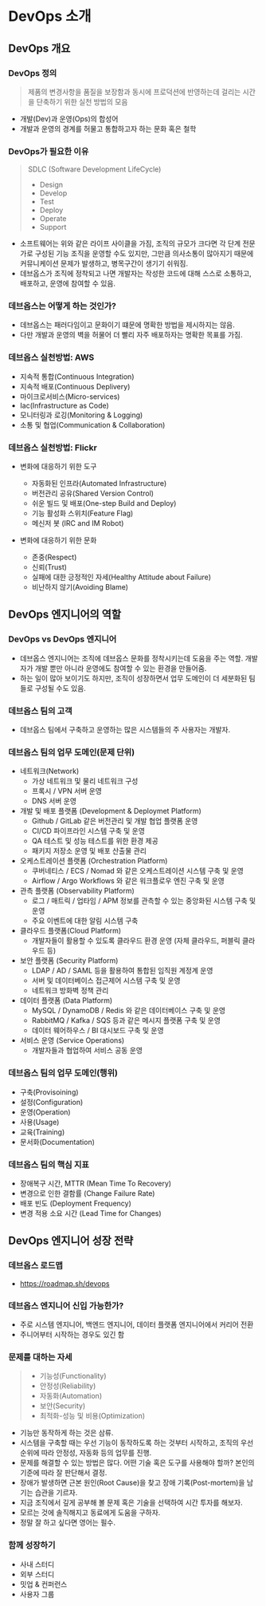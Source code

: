 # DevOps 소개

## DevOps 개요

### DevOps 정의

> 제품의 변경사항을 품질을 보장함과 동시에 프로덕션에 반영하는데 걸리는 시간을 단축하기 위한 실천 방법의 모음

- 개발(Dev)과 운영(Ops)의 합성어
- 개발과 운영의 경계를 허물고 통합하고자 하는 문화 혹은 철학

### DevOps가 필요한 이유

> SDLC (Software Development LifeCycle)
>
> - Design
> - Develop
> - Test
> - Deploy
> - Operate
> - Support

- 소프트웨어는 위와 같은 라이프 사이클을 가짐, 조직의 규모가 크다면 각 단계 전문가로 구성된 기능 조직을 운영할 수도 있지만, 그만큼 의사소통이 많아지기 때문에 커뮤니케이션 문제가 발생하고, 병목구간이 생기기 쉬워짐.
- 데브옵스가 조직에 정착되고 나면 개발자는 작성한 코드에 대해 스스로 소통하고, 배포하고, 운영에 참여할 수 있음.

### 데브옵스는 어떻게 하는 것인가?

- 데브옵스는 패러다임이고 문화이기 떄문에 명확한 방법을 제시하지는 않음.
- 다만 개발과 운영의 벽을 허물어 더 빨리 자주 배포하자는 명확한 목표를 가짐.

### 데브옵스 실천방법: AWS

- 지속적 통합(Continuous Integration)
- 지속적 배포(Continuous Deplivery)
- 마이크로서비스(Micro-services)
- Iac(Infrastructure as Code)
- 모니터링과 로깅(Monitoring & Logging)
- 소통 및 협업(Communication & Collaboration)

### 데브옵스 실천방법: Flickr

- 변화에 대응하기 위한 도구

  - 자동화된 인프라(Automated Infrastructure)
  - 버전관리 공유(Shared Version Control)
  - 쉬운 빌드 및 배포(One-step Build and Deploy)
  - 기능 활성화 스위치(Feature Flag)
  - 메신저 봇 (IRC and IM Robot)

- 변화에 대응하기 위한 문화
  - 존중(Respect)
  - 신뢰(Trust)
  - 실패에 대한 긍정적인 자세(Healthy Attitude about Failure)
  - 비난하지 않기(Avoiding Blame)

## DevOps 엔지니어의 역할

### DevOps vs DevOps 엔지니어

- 데브옵스 엔지니어는 조직에 데브옵스 문화를 정착시키는데 도움을 주는 역할. 개발자가 개발 뿐만 아니라 운영에도 참여할 수 있는 환경을 만들어줌.
- 하는 일이 많아 보이기도 하지만, 조직이 성장하면서 업무 도메인이 더 세분화된 팀들로 구성될 수도 있음.

### 데브옵스 팀의 고객

- 데브옵스 팀에서 구축하고 운영하는 많은 시스템들의 주 사용자는 개발자.

### 데브옵스 팀의 업무 도메인(문제 단위)

- 네트워크(Network)
  - 가상 네트워크 및 물리 네트워크 구성
  - 프록시 / VPN 서버 운영
  - DNS 서버 운영
- 개발 및 배포 플랫폼 (Development & Deploymet Platform)
  - Github / GitLab 같은 버전관리 및 개발 협업 플랫폼 운영
  - CI/CD 파이프라인 시스템 구축 및 운영
  - QA 테스트 및 성능 테스트를 위한 환경 제공
  - 패키지 저장소 운영 및 배포 산출물 관리
- 오케스트레이션 플랫폼 (Orchestration Platform)
  - 쿠버네티스 / ECS / Nomad 와 같은 오케스트레이션 시스템 구축 및 운영
  - Airflow / Argo Workflows 와 같은 워크플로우 엔진 구축 및 운영
- 관측 플랫폼 (Observability Platform)
  - 로그 / 매트릭 / 업타임 / APM 정보를 관측할 수 있는 중앙화된 시스템 구축 및 운영
  - 주요 이벤트에 대한 알림 시스템 구축
- 클라우드 플랫폼(Cloud Platform)
  - 개발자들이 활용할 수 있도록 클라우드 환경 운영 (자체 클라우드, 퍼블릭 클라우드 등)
- 보안 플랫폼 (Security Platform)
  - LDAP / AD / SAML 등을 활용하여 통합된 임직원 계정계 운영
  - 서버 및 데이터베이스 접근제어 시스템 구축 및 운영
  - 네트워크 방화벽 정책 관리
- 데이터 플랫폼 (Data Platform)
  - MySQL / DynamoDB / Redis 와 같은 데이터베이스 구축 및 운영
  - RabbitMQ / Kafka / SQS 등과 같은 메시지 플랫폼 구축 및 운영
  - 데이터 웨어하우스 / BI 대시보드 구축 및 운영
- 서비스 운영 (Service Operations)
  - 개발자들과 협업하여 서비스 공동 운영

### 데브옵스 팀의 업무 도메인(행위)

- 구축(Provisoining)
- 설정(Configuration)
- 운영(Operation)
- 사용(Usage)
- 교육(Training)
- 문서화(Documentation)

### 데브옵스 팀의 핵심 지표

- 장애복구 시간, MTTR (Mean Time To Recovery)
- 변경으로 인한 결함률 (Change Failure Rate)
- 배포 빈도 (Deployment Frequency)
- 변경 적용 소요 시간 (Lead Time for Changes)

## DevOps 엔지니어 성장 전략

### 데브옵스 로드맵

- https://roadmap.sh/devops

### 데브옵스 엔지니어 신입 가능한가?

- 주로 시스템 엔지니어, 백엔드 엔지니어, 데이터 플랫폼 엔지니어에서 커리어 전환
- 주니어부터 시작하는 경우도 있긴 함

### 문제를 대하는 자세

> - 기능성(Functionality)
> - 안정성(Reliability)
> - 자동화(Automation)
> - 보안(Security)
> - 최적화-성능 및 비용(Optimization)

- 기능만 동작하게 하는 것은 삼류.
- 시스템을 구축할 때는 우선 기능이 동작하도록 하는 것부터 시작하고, 조직의 우선순위에 따라 안정성, 자동화 등의 업무를 진행.
- 문제를 해결할 수 있는 방법은 많다. 어떤 기술 혹은 도구를 사용해야 할까? 본인의 기준에 따라 잘 판단해서 결정.
- 장애가 발생하면 근본 원인(Root Cause)을 찾고 장애 기록(Post-mortem)을 남기는 습관을 기르자.
- 지금 조직에서 깊게 공부해 볼 문제 혹은 기술을 선택하여 시간 투자를 해보자.
- 모르는 것에 솔직해지고 동료에게 도움을 구하자.
- 정말 잘 하고 싶다면 영어는 필수.

### 함께 성장하기

- 사내 스터디
- 외부 스터디
- 밋업 & 컨퍼런스
- 사용자 그룹
